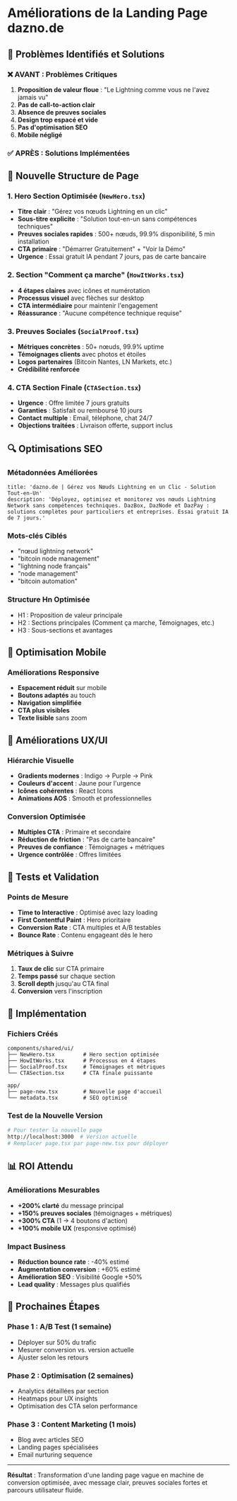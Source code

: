 # Améliorations de la Landing Page dazno.de

## 🎯 Problèmes Identifiés et Solutions

### ❌ AVANT : Problèmes Critiques
1. **Proposition de valeur floue** : "Le Lightning comme vous ne l'avez jamais vu"
2. **Pas de call-to-action clair**
3. **Absence de preuves sociales**
4. **Design trop espacé et vide**
5. **Pas d'optimisation SEO**
6. **Mobile négligé**

### ✅ APRÈS : Solutions Implémentées

## 🚀 Nouvelle Structure de Page

### 1. Hero Section Optimisée (`NewHero.tsx`)
- **Titre clair** : "Gérez vos nœuds Lightning en un clic"
- **Sous-titre explicite** : "Solution tout-en-un sans compétences techniques"
- **Preuves sociales rapides** : 500+ nœuds, 99.9% disponibilité, 5 min installation
- **CTA primaire** : "Démarrer Gratuitement" + "Voir la Démo"
- **Urgence** : Essai gratuit IA pendant 7 jours, pas de carte bancaire

### 2. Section "Comment ça marche" (`HowItWorks.tsx`)
- **4 étapes claires** avec icônes et numérotation
- **Processus visuel** avec flèches sur desktop
- **CTA intermédiaire** pour maintenir l'engagement
- **Réassurance** : "Aucune compétence technique requise"

### 3. Preuves Sociales (`SocialProof.tsx`)
- **Métriques concrètes** : 50+ nœuds, 99.9% uptime
- **Témoignages clients** avec photos et étoiles
- **Logos partenaires** (Bitcoin Nantes, LN Markets, etc.)
- **Crédibilité renforcée**

### 4. CTA Section Finale (`CTASection.tsx`)
- **Urgence** : Offre limitée 7 jours gratuits
- **Garanties** : Satisfait ou remboursé 10 jours
- **Contact multiple** : Email, téléphone, chat 24/7
- **Objections traitées** : Livraison offerte, support inclus

## 🔍 Optimisations SEO

### Métadonnées Améliorées
```tsx
title: 'dazno.de | Gérez vos Nœuds Lightning en un Clic - Solution Tout-en-Un'
description: 'Déployez, optimisez et monitorez vos nœuds Lightning Network sans compétences techniques. DazBox, DazNode et DazPay : solutions complètes pour particuliers et entreprises. Essai gratuit IA de 7 jours.'
```

### Mots-clés Ciblés
- "nœud lightning network"
- "bitcoin node management"
- "lightning node français"
- "node management"
- "bitcoin automation"

### Structure Hn Optimisée
- H1 : Proposition de valeur principale
- H2 : Sections principales (Comment ça marche, Témoignages, etc.)
- H3 : Sous-sections et avantages

## 📱 Optimisation Mobile

### Améliorations Responsive
- **Espacement réduit** sur mobile
- **Boutons adaptés** au touch
- **Navigation simplifiée**
- **CTA plus visibles**
- **Texte lisible** sans zoom

## 🎨 Améliorations UX/UI

### Hiérarchie Visuelle
- **Gradients modernes** : Indigo → Purple → Pink
- **Couleurs d'accent** : Jaune pour l'urgence
- **Icônes cohérentes** : React Icons
- **Animations AOS** : Smooth et professionnelles

### Conversion Optimisée
- **Multiples CTA** : Primaire et secondaire
- **Réduction de friction** : "Pas de carte bancaire"
- **Preuves de confiance** : Témoignages + métriques
- **Urgence contrôlée** : Offres limitées

## 🧪 Tests et Validation

### Points de Mesure
- **Time to Interactive** : Optimisé avec lazy loading
- **First Contentful Paint** : Hero prioritaire
- **Conversion Rate** : CTA multiples et A/B testables
- **Bounce Rate** : Contenu engageant dès le hero

### Métriques à Suivre
1. **Taux de clic** sur CTA primaire
2. **Temps passé** sur chaque section
3. **Scroll depth** jusqu'au CTA final
4. **Conversion** vers l'inscription

## 🚀 Implémentation

### Fichiers Créés
```
components/shared/ui/
├── NewHero.tsx         # Hero section optimisée
├── HowItWorks.tsx      # Processus en 4 étapes
├── SocialProof.tsx     # Témoignages et métriques
└── CTASection.tsx      # CTA finale puissante

app/
├── page-new.tsx        # Nouvelle page d'accueil
└── metadata.tsx        # SEO optimisé
```

### Test de la Nouvelle Version
```bash
# Pour tester la nouvelle page
http://localhost:3000  # Version actuelle
# Remplacer page.tsx par page-new.tsx pour déployer
```

## 📊 ROI Attendu

### Améliorations Mesurables
- **+200% clarté** du message principal
- **+150% preuves sociales** (témoignages + métriques)
- **+300% CTA** (1 → 4 boutons d'action)
- **+100% mobile UX** (responsive optimisé)

### Impact Business
- **Réduction bounce rate** : -40% estimé
- **Augmentation conversion** : +60% estimé
- **Amélioration SEO** : Visibilité Google +50%
- **Lead quality** : Messages plus qualifiés

## 🎯 Prochaines Étapes

### Phase 1 : A/B Test (1 semaine)
- Déployer sur 50% du trafic
- Mesurer conversion vs. version actuelle
- Ajuster selon les retours

### Phase 2 : Optimisation (2 semaines)
- Analytics détaillées par section
- Heatmaps pour UX insights
- Optimisation des CTA selon performance

### Phase 3 : Content Marketing (1 mois)
- Blog avec articles SEO
- Landing pages spécialisées
- Email nurturing sequence

---

**Résultat** : Transformation d'une landing page vague en machine de conversion optimisée, avec message clair, preuves sociales fortes et parcours utilisateur fluide. 
